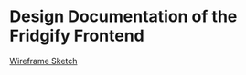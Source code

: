 # Design Documentation of the Fridgify Frontend
[Wireframe Sketch](https://teacherizer.invisionapp.com/freehand/Fridgify-Sketch-m816YefKV?v=0XUC8leSxca1wsB%2BvJWWSg%3D%3D&linkshare=urlcopied)